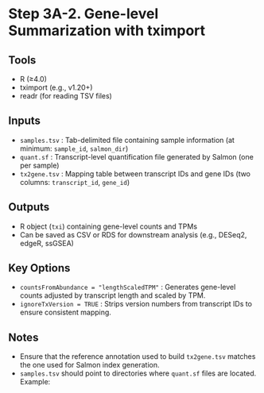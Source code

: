 # Step 3A-2. Gene-level Summarization with tximport

## Tools
- R (≥4.0)  
- tximport (e.g., v1.20+)  
- readr (for reading TSV files)  

## Inputs
- `samples.tsv` : Tab-delimited file containing sample information (at minimum: `sample_id`, `salmon_dir`)  
- `quant.sf` : Transcript-level quantification file generated by Salmon (one per sample)  
- `tx2gene.tsv` : Mapping table between transcript IDs and gene IDs (two columns: `transcript_id`, `gene_id`)  

## Outputs
- R object (`txi`) containing gene-level counts and TPMs  
- Can be saved as CSV or RDS for downstream analysis (e.g., DESeq2, edgeR, ssGSEA)

## Key Options
- `countsFromAbundance = "lengthScaledTPM"` : Generates gene-level counts adjusted by transcript length and scaled by TPM.  
- `ignoreTxVersion = TRUE` : Strips version numbers from transcript IDs to ensure consistent mapping.  

## Notes
- Ensure that the reference annotation used to build `tx2gene.tsv` matches the one used for Salmon index generation.  
- `samples.tsv` should point to directories where `quant.sf` files are located. Example:  

